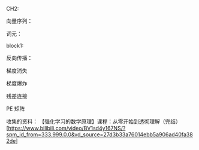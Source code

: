 CH2:

向量序列：

词元：

block1:

反向传播：

梯度消失

梯度爆炸

残差连接

PE 矩阵

收集的资料：
【强化学习的数学原理】课程：从零开始到透彻理解（完结）[https://www.bilibili.com/video/BV1sd4y167NS/?spm_id_from=333.999.0.0&vd_source=27d3b33a76014ebb5a906ad40fa382de]
